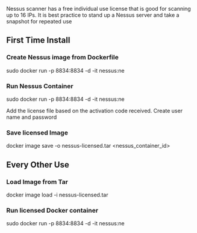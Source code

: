 Nessus scanner has a free individual use license that is good for scanning
up to 16 IPs.  It is best practice to stand up a Nessus server and 
take a snapshot for repeated use

## First Time Install

### Create Nessus image from Dockerfile
sudo docker run -p 8834:8834 -d -it nessus:ne

### Run Nessus Container
sudo docker run -p 8834:8834 -d -it nessus:ne

Add the license file based on the activation code received.
Create user name and password

### Save licensed Image
docker image save -o nessus-licensed.tar <nessus_container_id> 
## Every Other Use


### Load Image from Tar
docker image load -i nessus-licensed.tar

### Run licensed Docker container
sudo docker run -p 8834:8834 -d -it nessus:ne
